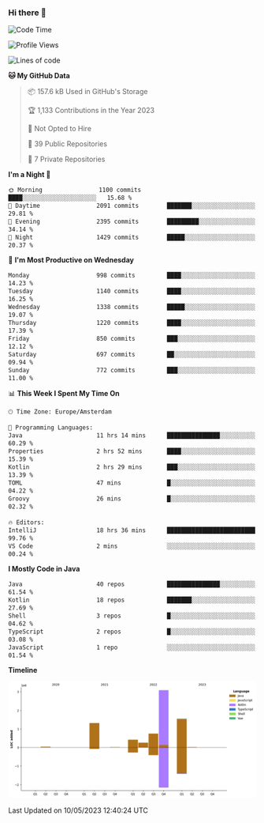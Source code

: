 ### Hi there 👋


<!--START_SECTION:waka-->
![Code Time](http://img.shields.io/badge/Code%20Time-3%2C196%20hrs%208%20mins-blue)

![Profile Views](http://img.shields.io/badge/Profile%20Views-4-blue)

![Lines of code](https://img.shields.io/badge/From%20Hello%20World%20I%27ve%20Written-7.4%20million%20lines%20of%20code-blue)

**🐱 My GitHub Data** 

> 📦 157.6 kB Used in GitHub's Storage 
 > 
> 🏆 1,133 Contributions in the Year 2023
 > 
> 🚫 Not Opted to Hire
 > 
> 📜 39 Public Repositories 
 > 
> 🔑 7 Private Repositories 
 > 
**I'm a Night 🦉** 

```text
🌞 Morning                1100 commits        ████░░░░░░░░░░░░░░░░░░░░░   15.68 % 
🌆 Daytime                2091 commits        ███████░░░░░░░░░░░░░░░░░░   29.81 % 
🌃 Evening                2395 commits        █████████░░░░░░░░░░░░░░░░   34.14 % 
🌙 Night                  1429 commits        █████░░░░░░░░░░░░░░░░░░░░   20.37 % 
```
📅 **I'm Most Productive on Wednesday** 

```text
Monday                   998 commits         ████░░░░░░░░░░░░░░░░░░░░░   14.23 % 
Tuesday                  1140 commits        ████░░░░░░░░░░░░░░░░░░░░░   16.25 % 
Wednesday                1338 commits        █████░░░░░░░░░░░░░░░░░░░░   19.07 % 
Thursday                 1220 commits        ████░░░░░░░░░░░░░░░░░░░░░   17.39 % 
Friday                   850 commits         ███░░░░░░░░░░░░░░░░░░░░░░   12.12 % 
Saturday                 697 commits         ██░░░░░░░░░░░░░░░░░░░░░░░   09.94 % 
Sunday                   772 commits         ███░░░░░░░░░░░░░░░░░░░░░░   11.00 % 
```


📊 **This Week I Spent My Time On** 

```text
🕑︎ Time Zone: Europe/Amsterdam

💬 Programming Languages: 
Java                     11 hrs 14 mins      ███████████████░░░░░░░░░░   60.29 % 
Properties               2 hrs 52 mins       ████░░░░░░░░░░░░░░░░░░░░░   15.39 % 
Kotlin                   2 hrs 29 mins       ███░░░░░░░░░░░░░░░░░░░░░░   13.39 % 
TOML                     47 mins             █░░░░░░░░░░░░░░░░░░░░░░░░   04.22 % 
Groovy                   26 mins             █░░░░░░░░░░░░░░░░░░░░░░░░   02.32 % 

🔥 Editors: 
IntelliJ                 18 hrs 36 mins      █████████████████████████   99.76 % 
VS Code                  2 mins              ░░░░░░░░░░░░░░░░░░░░░░░░░   00.24 % 
```

**I Mostly Code in Java** 

```text
Java                     40 repos            ███████████████░░░░░░░░░░   61.54 % 
Kotlin                   18 repos            ███████░░░░░░░░░░░░░░░░░░   27.69 % 
Shell                    3 repos             █░░░░░░░░░░░░░░░░░░░░░░░░   04.62 % 
TypeScript               2 repos             █░░░░░░░░░░░░░░░░░░░░░░░░   03.08 % 
JavaScript               1 repo              ░░░░░░░░░░░░░░░░░░░░░░░░░   01.54 % 
```



**Timeline**

![Lines of Code chart](https://raw.githubusercontent.com/powercasgamer/powercasgamer/master/assets/bar_graph.png)


 Last Updated on 10/05/2023 12:40:24 UTC
<!--END_SECTION:waka-->
